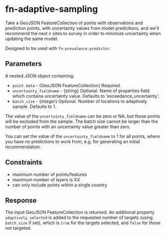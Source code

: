 # fn-adaptive-sampling

Take a GeoJSON FeatureCollection of points with observations and prediction points, with uncertainty values from model predictions, and we'll recommend the next n sites to survey in order to minimize uncertainty when updating the same model.

Designed to be used with `fn-prevalence-predictor`.

## Parameters

A nested JSON object containing:
- `point_data` - {GeoJSON FeatureCollection} Required.
- `uncertainty_fieldname` - {string} Optional. Name of properties field which contains uncertainty value. Defaults to 'exceedance_uncertainty'.
- `batch_size` - {integer} Optional. Number of locations to adaptively sample. Defaults to 1.

The value of the `uncertainty_fieldname` can be zero or NA, but those points will be excluded from the sample. The batch size cannot be larger than the number of points with an uncertainty value greater than zero.

You can set the value of the `uncertainty_fieldname` to 1 for all points, where you have no predictions to work from, e.g. for generating an initial recommendation.

## Constraints

- maximum number of points/features
- maximum number of layers is XX
- can only include points within a single country

## Response

The input GeoJSON FeatureCollection is returned. An additional property `adaptively_selected` is added to the requested number of targets (using `batch_size` if set), which is `true` for the targets selected, and `false` for those not targeted.
